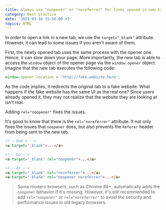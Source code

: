 ```yaml
---
title: Always use "noopener" or "noreferrer" for links opened in new tabs
category: Best practice
date: '2021-03-16 15:36:00 +7'
topics: HTML
---
```


In order to open a link in a new tab, we use the `target="_blank"` attribute. However, it can lead to some issues if you aren't aware of them.

First, the newly opened tab uses the same process with the opener one. Hence, it can slow down your page.
More importantly, the new tab is able to access the `window` object of the opener page via the `window.opener` object. Imagine that the new tab executes the following code:

```js
window.opener.location = 'http://fake.website.here';
```

As the code implies, it redirects the original tab to a fake website. What happens if the fake website has the same UI as the real one? Since users already opened it, they may not realize that the website they are looking at isn't real.

Adding `rel="noopener"` fixes the issues.

It's good to know that there is the `rel="noreferrer"` attribute. It not only fixes the issues that `noopener` does, but also prevents the `Referer` header from being sent to the new tab.

```html
<!-- Don't -->
<a target="_blank">...</a>

<!-- Do -->
<a target="_blank" rel="noopener">...</a>

<!-- Or -->
<a target="_blank" rel="noreferrer">...</a>
<a target="_blank" rel="noopener noreferrer">...</a>
```

> Some modern browsers, such as Chrome 88+, automatically adds the `noopener` behavior if it's missing.
> However, it's still recommended to add `rel="noopener"` or `rel="noreferrer"` to avoid the security and performance issues in old legacy browsers.
